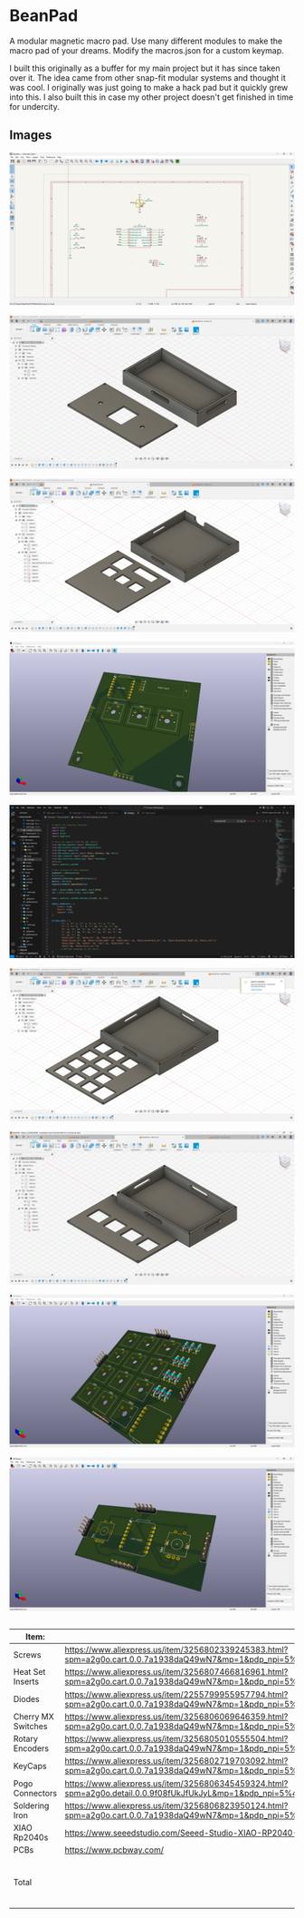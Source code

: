# BeanPad

A modular magnetic macro pad. Use many different modules to make the macro pad of your dreams. Modify the macros.json for a custom keymap.

I built this originally as a buffer for my main project but it has since taken over it. The idea came from other snap-fit modular systems and thought it was cool. I originally was just going to make a hack pad but it quickly grew into this.
I also built this in case my other project doesn't get finished in time for undercity.
## Images

![Screenshot 2025-06-09 151724.png](https://github.com/Choccy-vr/BeanPad/blob/main/Project%20Images/Screenshot%202025-06-09%20151724.png)

![](https://github.com/Choccy-vr/BeanPad/blob/main/Project%20Images/Screenshot%202025-06-14%20231734.png)

![](https://github.com/Choccy-vr/BeanPad/blob/main/Project%20Images/Screenshot%202025-06-14%20231820.png)

![](https://github.com/Choccy-vr/BeanPad/blob/main/Project%20Images/Screenshot%202025-06-14%20231901.png)

![](https://github.com/Choccy-vr/BeanPad/blob/main/Project%20Images/Screenshot%202025-06-16%20152040.png)

![Screenshot 2025-06-16 152040.png](https://github.com/Choccy-vr/BeanPad/blob/main/Project%20Images/Screenshot%202025-06-16%20154530.png)

![](https://github.com/Choccy-vr/BeanPad/blob/main/Project%20Images/Screenshot%202025-06-16%20154722.png)

![](https://github.com/Choccy-vr/BeanPad/blob/main/Project%20Images/Screenshot%202025-06-16%20154820.png)

![](https://github.com/Choccy-vr/BeanPad/blob/main/Project%20Images/Screenshot%202025-06-16%20154933.png)

## 
|Item:             |Source:                                                                                                                                                                                                                                                                                                                                                                                                                                   |Cost:  |Total                                |
|------------------|------------------------------------------------------------------------------------------------------------------------------------------------------------------------------------------------------------------------------------------------------------------------------------------------------------------------------------------------------------------------------------------------------------------------------------------|-------|-------------------------------------|
|Screws            |https://www.aliexpress.us/item/3256802339245383.html?spm=a2g0o.cart.0.0.7a1938daQ49wN7&mp=1&pdp_npi=5%40dis%21USD%21USD%201.46%21USD%201.41%21%21USD%201.41%21%21%21%402103273e17501073692076879ef915%2112000021000038128%21ct%21US%213108417632%21%211%210&_gl=1*ga8tl1*_gcl_au*NDM2NDExMDYwLjE3NDk1NzAxOTM.*_ga*Nzg5NDk5ODkzLjE3NTAxMDU1ODU.*_ga_VED1YSGNC7*czE3NTAxMDU1ODQkbzEkZzEkdDE3NTAxMDczNzAkajUxJGwwJGgw&gatewayAdapt=glo2usa   |$1.50  |                                     |
|Heat Set Inserts  |https://www.aliexpress.us/item/3256807466816961.html?spm=a2g0o.cart.0.0.7a1938daQ49wN7&mp=1&pdp_npi=5%40dis%21USD%21USD%202.02%21USD%201.93%21%21USD%201.93%21%21%21%402103273e17501073692076879ef915%2112000041667111488%21ct%21US%213108417632%21%211%210&_gl=1*ga8tl1*_gcl_au*NDM2NDExMDYwLjE3NDk1NzAxOTM.*_ga*Nzg5NDk5ODkzLjE3NTAxMDU1ODU.*_ga_VED1YSGNC7*czE3NTAxMDU1ODQkbzEkZzEkdDE3NTAxMDczNzAkajUxJGwwJGgw&gatewayAdapt=glo2usa   |$2     |                                     |
|Diodes            |https://www.aliexpress.us/item/2255799955957794.html?spm=a2g0o.cart.0.0.7a1938daQ49wN7&mp=1&pdp_npi=5%40dis%21USD%21USD%201.42%21USD%201.42%21%21USD%201.39%21%21%21%402103273e17501073692076879ef915%2110000000428321629%21ct%21US%213108417632%21%211%210&_gl=1*ga8tl1*_gcl_au*NDM2NDExMDYwLjE3NDk1NzAxOTM.*_ga*Nzg5NDk5ODkzLjE3NTAxMDU1ODU.*_ga_VED1YSGNC7*czE3NTAxMDU1ODQkbzEkZzEkdDE3NTAxMDczNzAkajUxJGwwJGgw&gatewayAdapt=glo2usa   |$1     |                                     |
|Cherry MX Switches|https://www.aliexpress.us/item/3256806069646359.html?spm=a2g0o.cart.0.0.7a1938daQ49wN7&mp=1&pdp_npi=5%40dis%21USD%21USD%2019.50%21USD%2018.55%21%21USD%2018.55%21%21%21%402103273e17501073692076879ef915%2112000036489552474%21ct%21US%213108417632%21%211%210&_gl=1*xvozit*_gcl_au*NDM2NDExMDYwLjE3NDk1NzAxOTM.*_ga*Nzg5NDk5ODkzLjE3NTAxMDU1ODU.*_ga_VED1YSGNC7*czE3NTAxMDU1ODQkbzEkZzEkdDE3NTAxMDczNzckajQ0JGwwJGgw&gatewayAdapt=glo2usa|$19    |                                     |
|Rotary Encoders   |https://www.aliexpress.us/item/3256805010555504.html?spm=a2g0o.cart.0.0.7a1938daQ49wN7&mp=1&pdp_npi=5%40dis%21USD%21USD%201.59%21USD%201.57%21%21USD%201.57%21%21%21%402103273e17501073692076879ef915%2112000032095591035%21ct%21US%213108417632%21%212%210&_gl=1*b3zsk7*_gcl_au*NDM2NDExMDYwLjE3NDk1NzAxOTM.*_ga*Nzg5NDk5ODkzLjE3NTAxMDU1ODU.*_ga_VED1YSGNC7*czE3NTAxMDU1ODQkbzEkZzEkdDE3NTAxMDczNzgkajQzJGwwJGgw&gatewayAdapt=glo2usa   |$3     |                                     |
|KeyCaps           |https://www.aliexpress.us/item/3256802719703092.html?spm=a2g0o.cart.0.0.7a1938daQ49wN7&mp=1&pdp_npi=5%40dis%21USD%21USD%204.15%21USD%203.86%21%21USD%203.62%21%21%21%402103273e17501073692076879ef915%2112000025975791590%21ct%21US%213108417632%21%212%210&_gl=1*b3zsk7*_gcl_au*NDM2NDExMDYwLjE3NDk1NzAxOTM.*_ga*Nzg5NDk5ODkzLjE3NTAxMDU1ODU.*_ga_VED1YSGNC7*czE3NTAxMDU1ODQkbzEkZzEkdDE3NTAxMDczNzgkajQzJGwwJGgw&gatewayAdapt=glo2usa   |$7     |                                     |
|Pogo Connectors   |https://www.aliexpress.us/item/3256806345459324.html?spm=a2g0o.detail.0.0.9f08fUkJfUkJyL&mp=1&pdp_npi=5%40dis%21USD%21USD%206.80%21USD%206.80%21%21USD%206.80%21%21%21%402103273e17501073828027372ef915%2112000045728213793%21ct%21US%213108417632%21%213%210&_gl=1*1iabbhw*_gcl_au*NDM2NDExMDYwLjE3NDk1NzAxOTM.*_ga*Nzg5NDk5ODkzLjE3NTAxMDU1ODU.*_ga_VED1YSGNC7*czE3NTAxMDU1ODQkbzEkZzEkdDE3NTAxMDc3MDAkajE2JGwwJGgw&gatewayAdapt=glo2usa|$21    |                                     |
|Soldering Iron    |https://www.aliexpress.us/item/3256806823950124.html?spm=a2g0o.cart.0.0.7a1938daQ49wN7&mp=1&pdp_npi=5%40dis%21USD%21USD%2019.24%21USD%207.89%21%21USD%207.89%21%21%21%402103273e17501073692076879ef915%2112000039050811400%21ct%21US%213108417632%21%211%210&_gl=1*y42j40*_gcl_au*NDM2NDExMDYwLjE3NDk1NzAxOTM.*_ga*Nzg5NDk5ODkzLjE3NTAxMDU1ODU.*_ga_VED1YSGNC7*czE3NTAxMDU1ODQkbzEkZzEkdDE3NTAxMDczODEkajQwJGwwJGgw&gatewayAdapt=glo2usa  |$8     |                                     |
|XIAO Rp2040s      |https://www.seeedstudio.com/Seeed-Studio-XIAO-RP2040-3PCS-p-5942.html                                                                                                                                                                                                                                                                                                                                                                     |$27    |                                     |
|PCBs              |https://www.pcbway.com/                                                                                                                                                                                                                                                                                                                                                                                                                   |$47.84 |                                     |
|Total             |                                                                                                                                                                                                                                                                                                                                                                                                                                          |       |$148.23 (Includes Shipping and Taxes)|
